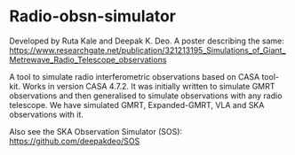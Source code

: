 # Radio-obsn-simulator
Developed by Ruta Kale and Deepak K. Deo.
A poster describing the same:
https://www.researchgate.net/publication/321213195_Simulations_of_Giant_Metrewave_Radio_Telescope_observations

A tool to simulate radio interferometric observations based on CASA tool-kit. Works in version CASA 4.7.2. 
It was initially written to simulate GMRT observations and then generalised to simulate observations with any radio telescope.
We have simulated GMRT, Expanded-GMRT, VLA and SKA observations with it.

Also see the SKA Observation Simulator (SOS): https://github.com/deepakdeo/SOS
